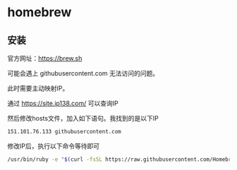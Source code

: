 # homebrew

## 安装

官方网址：https://brew.sh

可能会遇上 githubusercontent.com 无法访问的问题。

此时需要主动映射IP。

通过 https://site.ip138.com/ 可以查询IP

然后修改hosts文件，加入如下语句。我找到的是以下IP

``` txt
151.101.76.133 githubusercontent.com
```

修改IP后，执行以下命令等待即可

``` bash
/usr/bin/ruby -e "$(curl -fsSL https://raw.githubusercontent.com/Homebrew/install/master/install)"
```
